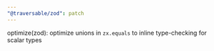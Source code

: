 ```yaml
---
"@traversable/zod": patch
---
```


optimize(zod): optimize unions in `zx.equals` to inline type-checking for scalar types

